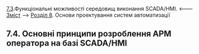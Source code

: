 [7.3](7_3.md).Функціональні можливості середовищ виконання SCADA/HMI. <--- [Зміст](README.md) --> [Розділ 8](8.md). Основи проектування систем автоматизації 

## 7.4. Основні принципи розроблення АРМ оператора на базі SCADA/HMI
